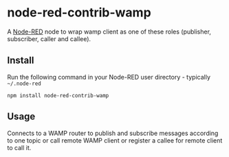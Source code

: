 node-red-contrib-wamp
===================

A <a href="http://nodered.org" target="_new">Node-RED</a> node to wrap wamp client as one of these roles (publisher, subscriber, caller and callee).

Install
-------

Run the following command in your Node-RED user directory - typically `~/.node-red`

    npm install node-red-contrib-wamp


Usage
-----
Connects to a WAMP router to publish and subscribe messages according to one topic or call remote WAMP client or register a callee for remote client to call it.